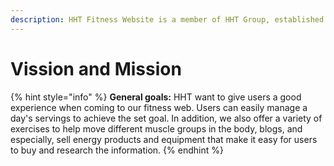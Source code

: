 ```yaml
---
description: HHT Fitness Website is a member of HHT Group, established in 2022.
---
```


# Vission and Mission



{% hint style="info" %}
**General goals:** HHT want to give users a good experience when coming to our fitness web. Users can easily manage a day's servings to achieve the set goal. In addition, we also offer a variety of exercises to help move different muscle groups in the body, blogs, and especially, sell energy products and equipment that make it easy for users to buy and research the information.
{% endhint %}
